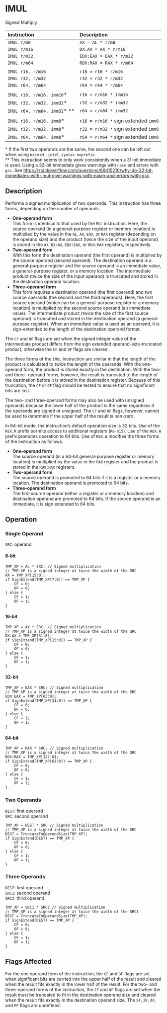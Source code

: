 # IMUL
Signed Multiply

| Instruction                  | Description                          |
| :--------------------------- | :----------------------------------- |
| `IMUL r/m8`                  | `AX = AL * r/m8`                     |
| `IMUL r/m16`                 | `DX:AX = AX * r/m16`                 |
| `IMUL r/m32`                 | `EDX:EAX = EAX * r/m32`              |
| `IMUL r/m64`                 | `RDX:RAX = RAX * r/m64`              |
|                              |                                      |
| `IMUL r16, r/m16`            | `r16 = r16 * r/m16`                  |
| `IMUL r32, r/m32`            | `r32 = r32 * r/m32`                  |
| `IMUL r64, r/m64`            | `r64 = r64 * r/m64`                  |
|                              |                                      |
| `IMUL r16, r/m16, imm16`*    | `r16 = r/m16 * imm16`                |
| `IMUL r32, r/m32, imm32`*    | `r32 = r/m32 * imm32`                |
| `IMUL r64, r/m64, imm32`* ** | `r64 = r/m64 * imm32`                |
|                              |                                      |
| `IMUL r16, r/m16, imm8`*     | `r16 = r/m16 *` sign extended `imm8` |
| `IMUL r32, r/m32, imm8`*     | `r32 = r/m32 *` sign extended `imm8` |
| `IMUL r64, r/m64, imm8`*     | `r64 = r/m64 *` sign extended `imm8` |

\* If the first two operands are the same, the second one can be left out when using `nasm` or `.intel_syntax noprefix`.\
\** This instruction seems to only work consistently when a 31-bit immediate is used. Using a 32-bit immediate gives warnings with `nasm` and errors with `gcc`. See <https://stackoverflow.com/questions/69415210/why-do-32-bit-immediates-with-imul-give-warnings-with-nasm-and-errors-with-gcc>.

## Description
Performs a signed multiplication of two operands. This instruction has three forms, depending on the number of operands.
- **One-operand form**\
  This form is identical to that used by the `MUL` instruction. Here, the source operand (in a general-purpose register or memory location) is multiplied by the value in the `AL`, `AX`, `EAX`, or `RAX` register (depending on the operand size) and the product (twice the size of the input operand) is stored in the `AX`, `DX:AX`, `EDX:EAX`, or `RDX:RAX` registers, respectively.
- **Two-operand form**\
  With this form the destination operand (the first operand) is multiplied by the source operand (second operand). The destination operand is a general-purpose register and the source operand is an immediate value, a general-purpose register, or a memory location. The intermediate product (twice the size of the input operand) is truncated and stored in the destination operand location.
- **Three-operand form**\
  This form requires a destination operand (the first operand) and two source operands (the second and the third operands). Here, the first source operand (which can be a general-purpose register or a memory location) is multiplied by the second source operand (an immediate value). The intermediate product (twice the size of the first source operand) is truncated and stored in the destination operand (a general-purpose register).
When an immediate value is used as an operand, it is sign-extended to the length of the destination operand format.

The `CF` and `OF` flags are set when the signed integer value of the intermediate product differs from the sign extended operand-size-truncated product, otherwise the `CF` and `OF` flags are cleared.

The three forms of the `IMUL` instruction are similar in that the length of the product is calculated to twice the length of the operands. With the one-operand form, the product is stored exactly in the destination. With the two- and three- operand forms, however, the result is truncated to the length of the destination before it is stored in the destination register. Because of this truncation, the `CF` or `OF` flag should be tested to ensure that no significant bits are lost.

The two- and three-operand forms may also be used with unsigned operands because the lower half of the product is the same regardless if the operands are signed or unsigned. The `CF` and `OF` flags, however, cannot be used to determine if the upper half of the result is non-zero.

In 64-bit mode, the instruction’s default operation size is 32 bits. Use of the `REX.R` prefix permits access to additional registers (`R8`-`R15`). Use of the `REX.W` prefix promotes operation to 64 bits. Use of `REX.W` modifies the three forms of the instruction as follows.
- **One-operand form**\
  The source operand (in a 64-bit general-purpose register or memory location) is multiplied by the value in the `RAX` register and the product is stored in the `RDX:RAX` registers.
- **Two-operand form**\
  The source operand is promoted to 64 bits if it is a register or a memory location. The destination operand is promoted to 64 bits.
- **Three-operand form**\
  The first source operand (either a register or a memory location) and destination operand are promoted to 64 bits. If the source operand is an immediate, it is sign extended to 64 bits.

## Operation
### Single Operand
`SRC`: operand

#### 8-bit
```rust,ignore
TMP_XP = AL * SRC; // Signed multiplication
// TMP-XP is a signed integer at twice the width of the SRC
AX = TMP_XP[15:0];
if SignExtend(TMP_XP[7:0]) == TMP_XP {
    CF = 0;
    OF = 0;
} else {
    CF = 1;
    OF = 1;
}
```

#### 16-bit
```rust,ignore
TMP_XP = AX * SRC; // Signed multiplication
// TMP_XP is a signed integer at twice the width of the SRC
DX:AX = TMP_XP[31:0];
if SignExtend(TMP_XP[15:0]) == TMP_XP {
    CF = 0;
    OF = 0;
} else {
    CF = 1;
    OF = 1;
}
```

#### 32-bit
```rust,ignore
TMP_XP = EAX * SRC; // Signed multiplication
// TMP_XP is a signed integer at twice the width of the SRC
EDX:EAX = TMP_XP[63:0];
if SignExtend(TMP_XP[31:0]) == TMP_XP {
    CF = 0;
    OF = 0;
} else {
    CF = 1;
    OF = 1;
}
```

#### 64-bit
```rust,ignore
TMP_XP = RAX * SRC; // Signed multiplication
// TMP_XP is a signed integer at twice the width of the SRC
RDX:RAX = TMP_XP[127:0];
if SignExtend(TMP_XP[63:0]) == TMP_XP {
    CF = 0;
    OF = 0;
} else {
    CF = 1;
    OF = 1;
}
```

### Two Operands
`DEST`: first operand\
`SRC`: second operand
```rust,ignore
TMP_XP = DEST * SRC // Signed multiplication
// TMP_XP is a signed integer at twice the width of the SRC
DEST = TruncateToOperandSize(TMP_XP);
if SignExtend(DEST) == TMP_XP {
    CF = 0;
    OF = 0;
} else {
    CF = 1;
    OF = 1;
}
```

### Three Operands
`DEST`: first operand\
`SRC1`: second operand\
`SRC2`: third operand
```rust,ignore
TMP_XP = SRC1 * SRC2 // Signed multiplication
// TMP_XP is a signed integer at twice the width of the SRC1
DEST = TruncateToOperandSize(TMP_XP);
if SignExtend(DEST) == TMP_XP {
    CF = 0;
    OF = 0;
} else {
    CF = 1;
    OF = 1;
}
```

## Flags Affected
For the one operand form of the instruction, the `CF` and `OF` flags are set when significant bits are carried into the upper half of the result and cleared when the result fits exactly in the lower half of the result. For the two- and three-operand forms of the instruction, the `CF` and `OF` flags are set when the result must be truncated to fit in the destination operand size and cleared when the result fits exactly in the destination operand size. The `SF`, `ZF`, `AF`, and `PF` flags are undefined.
